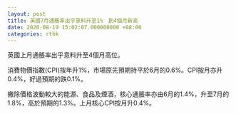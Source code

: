 ```yaml
---
layout: post
title: 英國7月通脹率出乎意料升至1%　創4個月新高
date: 2020-08-19 15:02:07.000000000 +08:00
categories: rthk
---
```


英國上月通脹率出乎意料升至4個月高位。

消費物價指數(CPI)按年升1%，市場原先預期持平於6月的0.6%。CPI按月亦升0.4%，好過預期的跌0.1%。

撇除價格波動較大的能源、食品及煙酒，核心通脹率亦由6月的1.4%，升至7月的1.8%，高於預期的1.3%。上月核心CPI按月升0.4%。
